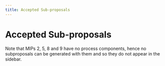 ```yaml
---
title: Accepted Sub-proposals
---
```


# Accepted Sub-proposals

Note that MIPs 2, 5, 8 and 9 have no process components, hence no subproposals can be generated with them and so they do not appear in the sidebar.